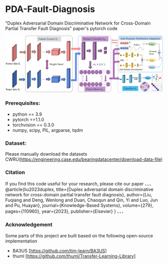 # PDA-Fault-Diagnosis
"Duplex Adversarial Domain Discriminative Network for Cross-Domain Partial Transfer Fault Diagnosis" paper's pytorch code

![](https://github.com/classifier-domain/PDA-Fault-Diagnosis/blob/main/image/jiegou.png)

### Prerequisites:
- python == 3.9
- pytorch ==1.1.0
- torchvision == 0.3.0
- numpy, scipy, PIL, argparse, tqdm

### Dataset:

Please manually download the datasets CWRU(https://engineering.case.edu/bearingdatacenter/download-data-file)

### Citation
If you find this code useful for your research, please cite our paper
、、、
@article{liu2023duplex,
	title={Duplex adversarial domain discriminative network for cross-domain partial transfer fault diagnosis},
	author={Liu, Fuqiang and Deng, Wenlong and Duan, Chaoqun and Qin, Yi and Luo, Jun and Pu, Huayan},
	journal={Knowledge-Based Systems},
	volume={279},
	pages={110960},
	year={2023},
	publisher={Elsevier}
}
、、、
### Acknowledgement

Some parts of this project are built based on the following open-source implementation
- BA3US [https://github.com/tim-learn/BA3US]
- thuml [https://github.com/thuml/Transfer-Learning-Library]
